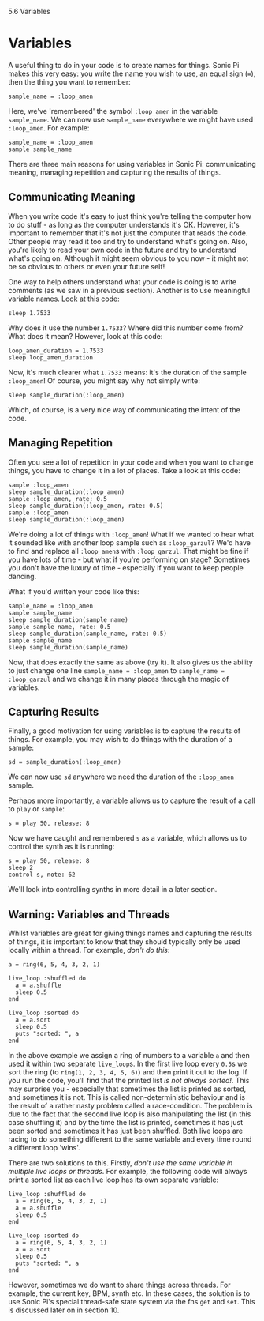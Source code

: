 5.6 Variables

# Variables

A useful thing to do in your code is to create names for things. Sonic
Pi makes this very easy: you write the name you wish to use, an equal
sign (`=`), then the thing you want to remember:

```
sample_name = :loop_amen
```

Here, we've 'remembered' the symbol `:loop_amen` in the variable
`sample_name`. We can now use `sample_name` everywhere we might have
used `:loop_amen`. For example:

```
sample_name = :loop_amen
sample sample_name
```

There are three main reasons for using variables in Sonic Pi:
communicating meaning, managing repetition and capturing the results
of things.

## Communicating Meaning

When you write code it's easy to just think you're telling the computer
how to do stuff - as long as the computer understands it's OK. However,
it's important to remember that it's not just the computer that reads
the code. Other people may read it too and try to understand what's going
on. Also, you're likely to read your own code in the future and try to
understand what's going on. Although it might seem obvious to you now -
it might not be so obvious to others or even your future self!

One way to help others understand what your code is doing is to write
comments (as we saw in a previous section). Another is to use meaningful
variable names. Look at this code:

```
sleep 1.7533
```

Why does it use the number `1.7533`? Where did this number come from?
What does it mean? However, look at this code:

```
loop_amen_duration = 1.7533
sleep loop_amen_duration
```

Now, it's much clearer what `1.7533` means: it's the duration of the
sample `:loop_amen`! Of course, you might say why not simply write:

```
sleep sample_duration(:loop_amen)
```

Which, of course, is a very nice way of communicating the intent of the
code.

## Managing Repetition

Often you see a lot of repetition in your code and when you want to
change things, you have to change it in a lot of places. Take a look at
this code:

```
sample :loop_amen
sleep sample_duration(:loop_amen)
sample :loop_amen, rate: 0.5
sleep sample_duration(:loop_amen, rate: 0.5)
sample :loop_amen
sleep sample_duration(:loop_amen)
```

We're doing a lot of things with `:loop_amen`! What if we wanted to
hear what it sounded like with another loop sample such as
`:loop_garzul`? We'd have to find and replace all `:loop_amen`s with
`:loop_garzul`. That might be fine if you have lots of time - but what
if you're performing on stage? Sometimes you don't have the luxury of
time - especially if you want to keep people dancing.

What if you'd written your code like this:

```
sample_name = :loop_amen
sample sample_name
sleep sample_duration(sample_name)
sample sample_name, rate: 0.5
sleep sample_duration(sample_name, rate: 0.5)
sample sample_name
sleep sample_duration(sample_name)
```

Now, that does exactly the same as above (try it). It also gives us
the ability to just change one line `sample_name = :loop_amen` to
`sample_name = :loop_garzul` and we change it in many places through
the magic of variables.

## Capturing Results

Finally, a good motivation for using variables is to capture the results
of things. For example, you may wish to do things with the duration of a
sample:

```
sd = sample_duration(:loop_amen)
```

We can now use `sd` anywhere we need the duration of the `:loop_amen`
sample.

Perhaps more importantly, a variable allows us to capture the result
of a call to `play` or `sample`:

```
s = play 50, release: 8
```

Now we have caught and remembered `s` as a variable, which allows us
to control the synth as it is running:

```
s = play 50, release: 8
sleep 2
control s, note: 62
```

We'll look into controlling synths in more detail in a later section.


## Warning: Variables and Threads

Whilst variables are great for giving things names and capturing the
results of things, it is important to know that they should typically
only be used locally within a thread. For example, *don't do this*:

```
a = ring(6, 5, 4, 3, 2, 1)

live_loop :shuffled do
  a = a.shuffle
  sleep 0.5
end

live_loop :sorted do
  a = a.sort
  sleep 0.5
  puts "sorted: ", a
end
```

In the above example we assign a ring of numbers to a variable `a` and
then used it within two separate `live_loop`s. In the first live loop
every `0.5`s we sort the ring (to `ring(1, 2, 3, 4, 5, 6)`) and then
print it out to the log. If you run the code, you'll find that the
printed list *is not always sorted!*. This may surprise you - especially
that sometimes the list is printed as sorted, and sometimes it is
not. This is called non-deterministic behaviour and is the result of a
rather nasty problem called a race-condition. The problem is due to the
fact that the second live loop is also manipulating the list (in this
case shuffling it) and by the time the list is printed, sometimes it has
just been sorted and sometimes it has just been shuffled. Both live
loops are racing to do something different to the same variable and
every time round a different loop 'wins'.

There are two solutions to this. Firstly, *don't use the same variable
in multiple live loops or threads*. For example, the following code will
always print a sorted list as each live loop has its own separate
variable:

```
live_loop :shuffled do
  a = ring(6, 5, 4, 3, 2, 1)
  a = a.shuffle
  sleep 0.5
end

live_loop :sorted do
  a = ring(6, 5, 4, 3, 2, 1)
  a = a.sort
  sleep 0.5
  puts "sorted: ", a
end
```

However, sometimes we do want to share things across threads. For
example, the current key, BPM, synth etc. In these cases, the solution
is to use Sonic Pi's special thread-safe state system via the fns `get`
and `set`. This is discussed later on in section 10.
